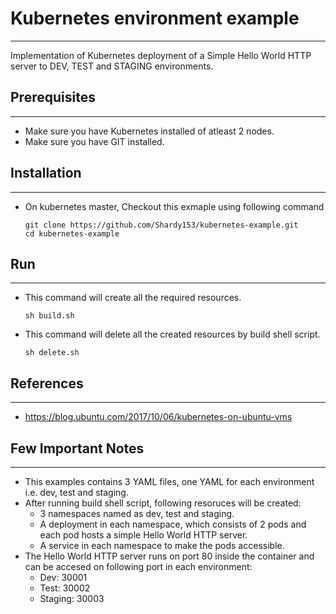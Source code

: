 # Kubernetes environment example
---
Implementation of Kubernetes deployment of a Simple Hello World HTTP server to DEV, TEST and STAGING environments.
## Prerequisites
---
  - Make sure you have Kubernetes installed of atleast 2 nodes.
  - Make sure you have GIT installed.

## Installation
---
 - On kubernetes master, Checkout this exmaple using following command
    ```
    git clone https://github.com/Shardy153/kubernetes-example.git
    cd kubernetes-example
    ```
 ## Run
 ---
 - This command will create all the required resources.
    ```
    sh build.sh
    ```
 - This command will delete all the created resources by build shell script.

    ```
    sh delete.sh
    ```

## References
---
- https://blog.ubuntu.com/2017/10/06/kubernetes-on-ubuntu-vms

## Few Important Notes
---
- This examples contains 3 YAML files, one YAML for each environment i.e. dev, test and staging.
- After running build shell script, following resoruces will be created:
    - 3 namespaces named as dev, test and staging.
    - A deployment in each namespace, which consists of 2 pods and each pod hosts a simple Hello World HTTP server.
    - A service in each namespace to make the pods accessible.
- The Hello World HTTP server runs on port 80 inside the container and can be accesed on following port in each environment:
    - Dev: 30001
    - Test: 30002
    - Staging: 30003
